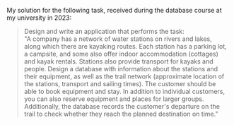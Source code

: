 My solution for the following task, received during the database course at my university in 2023:

> Design and write an application that performs the task: \
> "A company has a network of water stations on rivers and lakes, along which there are kayaking routes. Each station has a parking lot, a campsite, and some also offer indoor accommodation (cottages) and kayak rentals. Stations also provide transport for kayaks and people. Design a database with information about the stations and their equipment, as well as the trail network (approximate location of the stations, transport and sailing times). The customer should be able to book equipment and stay. In addition to individual customers, you can also reserve equipment and places for larger groups. Additionally, the database records the customer's departure on the trail to check whether they reach the planned destination on time."